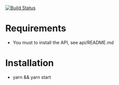 [![Build Status](https://api.cirrus-ci.com/github/GoogleChrome/puppeteer.svg)](https://cirrus-ci.com/github/GoogleChrome/puppeteer)

# Requirements
- You must to install the API, see api/README.md

# Installation
- yarn && yarn start
